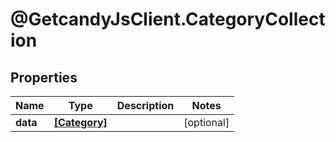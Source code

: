 # @GetcandyJsClient.CategoryCollection

## Properties

Name | Type | Description | Notes
------------ | ------------- | ------------- | -------------
**data** | [**[Category]**](Category.md) |  | [optional] 


